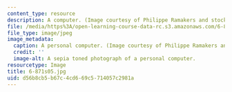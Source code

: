 ```yaml
---
content_type: resource
description: A computer. (Image courtesy of Philippe Ramakers and stock.xchng.)
file: /media/https%3A/open-learning-course-data-rc.s3.amazonaws.com/6-871-knowledge-based-applications-systems-spring-2005/d56b8cb5b67c4cd669c5714057c2981a_6-871s05.jpg
file_type: image/jpeg
image_metadata:
  caption: A personal computer. (Image courtesy of Philippe Ramakers and [stock.xchng](http://www.freeimages.com/).)
  credit: ''
  image-alt: A sepia toned photograph of a personal computer.
resourcetype: Image
title: 6-871s05.jpg
uid: d56b8cb5-b67c-4cd6-69c5-714057c2981a
---
```

